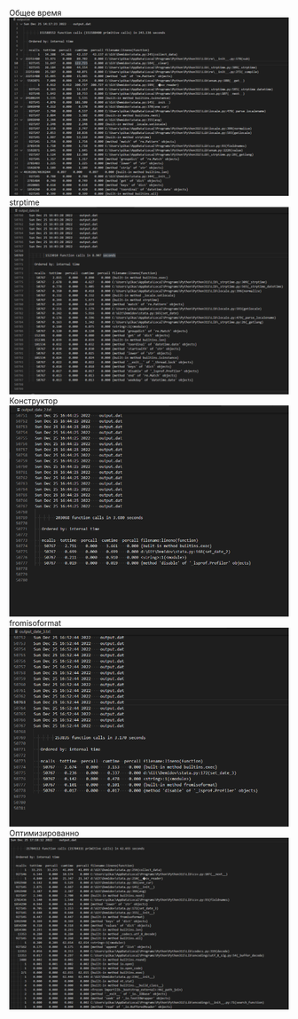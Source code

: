 Общее время
![Общее](https://raw.githubusercontent.com/StumpyTax/Demidov/prof/prof/1.png)
strptime
![strptime](https://raw.githubusercontent.com/StumpyTax/Demidov/prof/prof/2.png)
Конструктор
![Конструктор](https://raw.githubusercontent.com/StumpyTax/Demidov/prof/prof/3.png)
fromisoformat
![fromisoformat](https://raw.githubusercontent.com/StumpyTax/Demidov/prof/prof/4.png)
Оптимизированно
![Оптимизированно](https://raw.githubusercontent.com/StumpyTax/Demidov/prof/prof/5.png)

